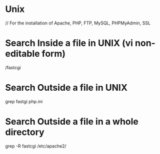 # Unix

// For the installation of Apache, PHP, FTP, MySQL, PHPMyAdmin, SSL 

# Search Inside a file in UNIX (vi non-editable form)
/fastcgi

# Search Outside a file in UNIX
grep fastgi php.ini

# Search Outside a file in a whole directory
grep -R fastcgi /etc/apache2/
